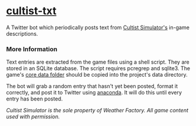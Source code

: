 # [cultist-txt](https://twitter.com/cultist_txt)

A Twitter bot which periodically posts text from [Cultist Simulator's](https://weatherfactory.biz/cultist-simulator/) in-game descriptions.

### More Information

Text entries are extracted from the game files using a shell script. They are  stored in an SQLite database. The script requires pcregrep and sqlite3. The game's [core data folder](https://cultistsimulator.gamepedia.com/Modding#Modding_game_files) should be copied into the project's data directory.

The bot will grab a random entry that hasn't yet been posted, format it correctly, and post it to Twitter using [anaconda](https://github.com/ChimeraCoder/anaconda). It will do this until every entry has been posted.

*Cultist Simulator is the sole property of Weather Factory. All game content used with permission.*
